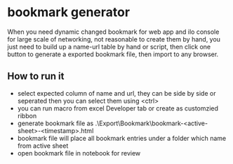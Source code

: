 # bookmark generator

When you need dynamic changed bookmark for web app and ilo console for large scale of networking, not reasonable to create them by hand, you just need to build up a name-url table by hand or script, then click one button to generate a exported bookmark file, then import to any browser.

## How to run it
- select expected column of name and url, they can be side by side or seperated then you can select them using \<ctrl\>
- you can run macro from excel Developer tab or create as customzied ribbon
- generate bookmark file as .\Export\Bookmark\bookmark-\<active-sheet\>-\<timestamp\>.html
- bookmark file will place all bookmark entries under a folder which name from active sheet
- open bookmark file in notebook for review


